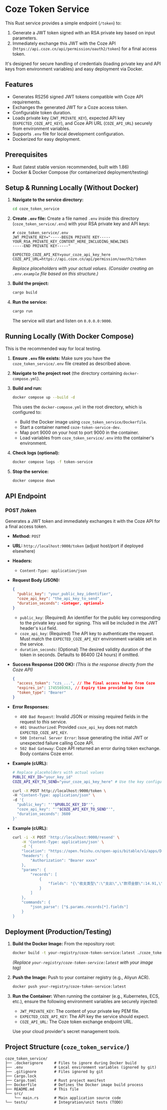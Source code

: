 # Coze Token Service

This Rust service provides a simple endpoint (`/token`) to:
1.  Generate a JWT token signed with an RSA private key based on input parameters.
2.  Immediately exchange this JWT with the Coze API (`https://api.coze.cn/api/permission/oauth2/token`) for a final access token.

It's designed for secure handling of credentials (loading private key and API keys from environment variables) and easy deployment via Docker.

## Features

*   Generates RS256 signed JWT tokens compatible with Coze API requirements.
*   Exchanges the generated JWT for a Coze access token.
*   Configurable token duration.
*   Loads private key (`JWT_PRIVATE_KEY`), expected API key (`EXPECTED_COZE_API_KEY`), and Coze API URL (`COZE_API_URL`) securely from environment variables.
*   Supports `.env` file for local development configuration.
*   Dockerized for easy deployment.

## Prerequisites

*   Rust (latest stable version recommended, built with 1.86)
*   Docker & Docker Compose (for containerized deployment/testing)

## Setup & Running Locally (Without Docker)

1.  **Navigate to the service directory:**
    ```bash
    cd coze_token_service
    ```

2.  **Create `.env` file:**
    Create a file named `.env` inside this directory (`coze_token_service/.env`) with your RSA private key and API keys:
    ```dotenv
    # coze_token_service/.env
    JWT_PRIVATE_KEY="-----BEGIN PRIVATE KEY-----
    YOUR_RSA_PRIVATE_KEY_CONTENT_HERE_INCLUDING_NEWLINES
    -----END PRIVATE KEY-----"

    EXPECTED_COZE_API_KEY=your_coze_api_key_here
    COZE_API_URL=https://api.coze.cn/api/permission/oauth2/token
    ```
    *Replace placeholders with your actual values.*
    *(Consider creating an `.env.example` file based on this structure.)*

3.  **Build the project:**
    ```bash
    cargo build
    ```

4.  **Run the service:**
    ```bash
    cargo run
    ```
    The service will start and listen on `0.0.0.0:9000`.

## Running Locally (With Docker Compose)

This is the recommended way for local testing.

1.  **Ensure `.env` file exists:** Make sure you have the `coze_token_service/.env` file created as described above.

2.  **Navigate to the project root** (the directory containing `docker-compose.yml`).

3.  **Build and run:**
    ```bash
    docker compose up --build -d
    ```
    This uses the `docker-compose.yml` in the root directory, which is configured to:
    *   Build the Docker image using `coze_token_service/Dockerfile`.
    *   Start a container named `coze-token-service-dev`.
    *   Map port 9000 on your host to port 9000 in the container.
    *   Load variables from `coze_token_service/.env` into the container's environment.

4.  **Check logs (optional):**
    ```bash
    docker compose logs -f token-service
    ```

5.  **Stop the service:**
    ```bash
    docker compose down
    ```

## API Endpoint

### POST /token

Generates a JWT token and immediately exchanges it with the Coze API for a final access token.

*   **Method:** `POST`
*   **URL:** `http://localhost:9000/token` (adjust host/port if deployed elsewhere)
*   **Headers:**
    *   `Content-Type: application/json`
*   **Request Body (JSON):**
    ```json
    {
      "public_key": "your_public_key_identifier",
      "coze_api_key": "the_api_key_to_send",
      "duration_seconds": <integer, optional>
    }
    ```
    *   `public_key`: (Required) An identifier for the public key corresponding to the private key used for signing. This will be included in the JWT header's `kid` field.
    *   `coze_api_key`: (Required) The API key to authenticate the request. Must match the `EXPECTED_COZE_API_KEY` environment variable set in the service.
    *   `duration_seconds`: (Optional) The desired validity duration of the token in seconds. Defaults to 86400 (24 hours) if omitted.
*   **Success Response (200 OK):**
    *(This is the response directly from the Coze API)*
    ```json
    {
      "access_token": "czs_...", // The final access token from Coze
      "expires_in": 1745569363, // Expiry time provided by Coze
      "token_type": "Bearer"
    }
    ```
*   **Error Responses:**
    *   `400 Bad Request`: Invalid JSON or missing required fields in the request to *this* service.
    *   `401 Unauthorized`: Provided `coze_api_key` does not match `EXPECTED_COZE_API_KEY`.
    *   `500 Internal Server Error`: Issue generating the initial JWT or unexpected failure calling Coze API.
    *   `502 Bad Gateway`: Coze API returned an error during token exchange. Body contains Coze error.

*   **Example (cURL):**
    ```bash
    # Replace placeholders with actual values
    PUBLIC_KEY_ID="your_key_id"
    COZE_API_KEY_TO_SEND="your_coze_api_key_here" # Use the key configured in .env

    curl -X POST http://localhost:9000/token \
    -H "Content-Type: application/json" \
    -d '{
      "public_key": "'"$PUBLIC_KEY_ID"'",
      "coze_api_key": "'"$COZE_API_KEY_TO_SEND"'",
      "duration_seconds": 3600
    }'
    ```
    
*   **Example (cURL):**
    ```bash
    curl -i -X POST 'http://localhost:9000/resend' \
        -H 'Content-Type: application/json' \
        -d '{
        "location": "https://open.feishu.cn/open-apis/bitable/v1/apps/DC1sb1XABavEDfszxSpcyEtankg/tables/tbl5kDOiahgZrtCO/records/batch_create",
        "headers": {
            "Authorization": "Bearer xxxx"
        },
        "params": {
            "records": [
                {
                    "fields": "{\"收支类型\":\"支出\",\"款项金额\":14.91,\"消费类型\":\"交通\",\"流水说明\":\"财付通-滴滴出行\",\"日期时间\":1745809165,\"收入方\":\"滴滴出行\",\"支出方\":\"用户\",\"备注\":\"\"}"
                }
            ]
        },
        "commands": {
            "json_parse": ["$.params.records[*].fields"]
        }
    }
    ```

## Deployment (Production/Testing)

1.  **Build the Docker Image:**
    From the repository root:
    ```bash
    docker build -t your-registry/coze-token-service:latest ./coze_token_service
    ```
    *(Replace `your-registry/coze-token-service:latest` with your image tag)*

2.  **Push the Image:**
    Push to your container registry (e.g., Aliyun ACR).
    ```bash
    docker push your-registry/coze-token-service:latest
    ```

3.  **Run the Container:**
    When running the container (e.g., Kubernetes, ECS, etc.), ensure the following environment variables are securely injected:
    *   `JWT_PRIVATE_KEY`: The content of your private key PEM file.
    *   `EXPECTED_COZE_API_KEY`: The API key the service should expect.
    *   `COZE_API_URL`: The Coze token exchange endpoint URL.

    Use your cloud provider's secret management tools.

## Project Structure (`coze_token_service/`)

```
coze_token_service/
├── .dockerignore     # Files to ignore during Docker build
├── .env              # Local environment variables (ignored by git)
├── .gitignore        # Files ignored by git
├── Cargo.lock
├── Cargo.toml        # Rust project manifest
├── Dockerfile        # Defines the Docker image build process
├── README.md         # This file
└── src/
    └── main.rs       # Main application source code
└── tests/            # Integration/unit tests (TODO)
